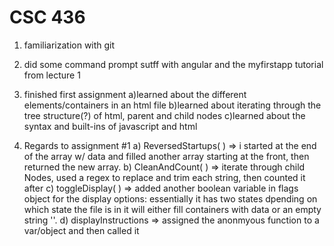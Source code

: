# CSC 436
1) familiarization with git
2) did some command prompt sutff with angular and the myfirstapp tutorial from lecture 1
3) finished first assignment 
  a)learned about the different elements/containers in an html file
  b)learned about iterating through the tree structure(?) of html, parent and child nodes
  c)learned about the syntax and built-ins of javascript and html
 
 4) Regards to assignment #1
   a) ReversedStartups( ) => i started at the end of the array w/ data and filled another array starting at the front, then returned the      new array.
   b) CleanAndCount( ) => iterate through child Nodes, used a regex to replace and trim each string, then counted it after
   c) toggleDisplay( ) => added another boolean variable in flags object for the display options: essentially it has two states dpending on    which state the file is in it will either fill containers with data or an empty string ''.
   d) displayInstructions => assigned the anonmyous function to a var/object and then called it
